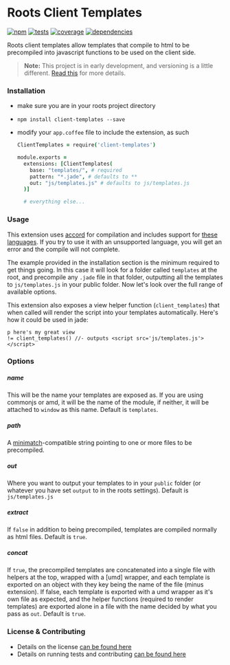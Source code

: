 Roots Client Templates
======================

[![npm](http://img.shields.io/npm/v/client-templates.svg?style=flat)](https://badge.fury.io/js/client-templates) [![tests](http://img.shields.io/travis/carrot/roots-client-templates/master.svg?style=flat)](https://travis-ci.org/carrot/roots-client-templates) [![coverage](http://img.shields.io/coveralls/carrot/roots-client-templates.svg?style=flat)](https://coveralls.io/r/carrot/roots-client-templates) [![dependencies](http://img.shields.io/gemnasium/carrot/roots-client-templates.svg?style=flat)](https://gemnasium.com/carrot/roots-client-templates)

Roots client templates allow templates that compile to html to be precompiled into javascript functions to be used on the client side.

> **Note:** This project is in early development, and versioning is a little different. [Read this](http://markup.im/#q4_cRZ1Q) for more details.

### Installation

- make sure you are in your roots project directory
- `npm install client-templates --save`
- modify your `app.coffee` file to include the extension, as such

  ```coffee
  ClientTemplates = require('client-templates')

  module.exports =
    extensions: [ClientTemplates(
      base: "templates/", # required
      pattern: "*.jade", # defaults to **
      out: "js/templates.js" # defaults to js/templates.js
    )]

    # everything else...
  ```

### Usage

This extension uses [accord](https://github.com/jenius/accord) for compilation and includes support for [these languages](https://github.com/jenius/accord#languages-supporting-precompile). If you try to use it with an unsupported language, you will get an error and the compile will not complete.

The example provided in the installation section is the minimum required to get things going. In this case it will look for a folder called `templates` at the root, and precompile any `.jade` file in that folder, outputting all the templates to `js/templates.js` in your public folder. Now let's look over the full range of available options.

This extension also exposes a view helper function (`client_templates`) that when called will render the script into your templates automatically. Here's how it could be used in jade:

```jade
p here's my great view
!= client_templates() //- outputs <script src='js/templates.js'></script>
```

### Options

##### name
This will be the name your templates are exposed as. If you are using commonjs or amd, it will be the name of the module, if neither, it will be attached to `window` as this name. Default is `templates`.

##### path
A [minimatch](https://github.com/isaacs/minimatch)-compatible string pointing to one or more files to be precompiled.

##### out
Where you want to output your templates to in your `public` folder (or whatever you have set `output` to in the roots settings). Default is `js/templates.js`

##### extract
If `false` in addition to being precompiled, templates are compiled normally as html files. Default is `true`.

##### concat
If `true`, the precompiled templates are concatenated into a single file with helpers at the top, wrapped with a [umd] wrapper, and each template is exported on an object with they key being the name of the file (minus extension). If false, each template is exported with a umd wrapper as it's own file as expected, and the helper functions (required to render templates) are exported alone in a file with the name decided by what you pass as `out`. Default is `true`.

### License & Contributing

- Details on the license [can be found here](LICENSE.md)
- Details on running tests and contributing [can be found here](contributing.md)
